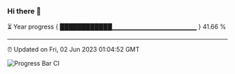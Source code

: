 ### Hi there 👋

⏳ Year progress { ████████████▁▁▁▁▁▁▁▁▁▁▁▁▁▁▁▁▁▁ } 41.66 %

---

⏰ Updated on Fri, 02 Jun 2023 01:04:52 GMT

![Progress Bar CI](https://github.com/liununu/liununu/workflows/Progress%20Bar%20CI/badge.svg)
